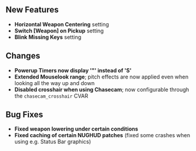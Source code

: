 ## New Features

- **Horizontal Weapon Centering** setting
- **Switch [Weapon] on Pickup** setting
- **Blink Missing Keys** setting

## Changes

- **Powerup Timers now display '"' instead of 'S'**
- **Extended Mouselook range**; pitch effects are now applied even when looking all the way up and down
- **Disabled crosshair when using Chasecam**; now configurable through the `chasecam_crosshair` CVAR

## Bug Fixes

- **Fixed weapon lowering under certain conditions**
- **Fixed caching of certain NUGHUD patches** (fixed some crashes when using e.g. Status Bar graphics)
